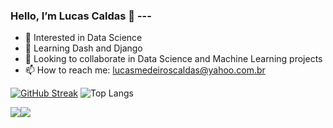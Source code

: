 ### Hello, I’m Lucas Caldas 👋 ---
- 👀 Interested in Data Science
- 📖 Learning Dash and Django
- 💞️ Looking to collaborate in Data Science and Machine Learning projects
- 📫 How to reach me: lucasmedeiroscaldas@yahoo.com.br

[![GitHub Streak](https://streak-stats.demolab.com/?user=lucastere10&theme=slateorange)](https://git.io/streak-stats)
![Top Langs](https://github-readme-stats.vercel.app/api/top-langs/?username=lucastere10&layout=compact&hide=jupyter%20notebook,html,portugol&theme=slateorange)

<div style="display: flex; flex-direction: row;">
 <img class="img" src="https://streak-stats.demolab.com/?user=lucastere10&theme=slateorange" />
 <img class="img" src="https://github-readme-stats.vercel.app/api/top-langs/?username=lucastere10&layout=compact&hide=jupyter%20notebook,html,portugol&theme=slateorange" />
</div>
